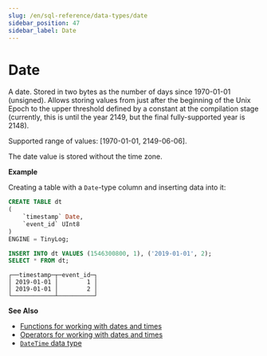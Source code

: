 ```yaml
---
slug: /en/sql-reference/data-types/date
sidebar_position: 47
sidebar_label: Date
---
```


# Date

A date. Stored in two bytes as the number of days since 1970-01-01 (unsigned). Allows storing values from just after the beginning of the Unix Epoch to the upper threshold defined by a constant at the compilation stage (currently, this is until the year 2149, but the final fully-supported year is 2148).

Supported range of values: \[1970-01-01, 2149-06-06\].

The date value is stored without the time zone.

**Example**

Creating a table with a `Date`-type column and inserting data into it:

``` sql
CREATE TABLE dt
(
    `timestamp` Date,
    `event_id` UInt8
)
ENGINE = TinyLog;
```

``` sql
INSERT INTO dt VALUES (1546300800, 1), ('2019-01-01', 2);
SELECT * FROM dt;
```

``` text
┌──timestamp─┬─event_id─┐
│ 2019-01-01 │        1 │
│ 2019-01-01 │        2 │
└────────────┴──────────┘
```

**See Also**

-   [Functions for working with dates and times](../../sql-reference/functions/date-time-functions.md)
-   [Operators for working with dates and times](../../sql-reference/operators/index.md#operators-datetime)
-   [`DateTime` data type](../../sql-reference/data-types/datetime.md)
